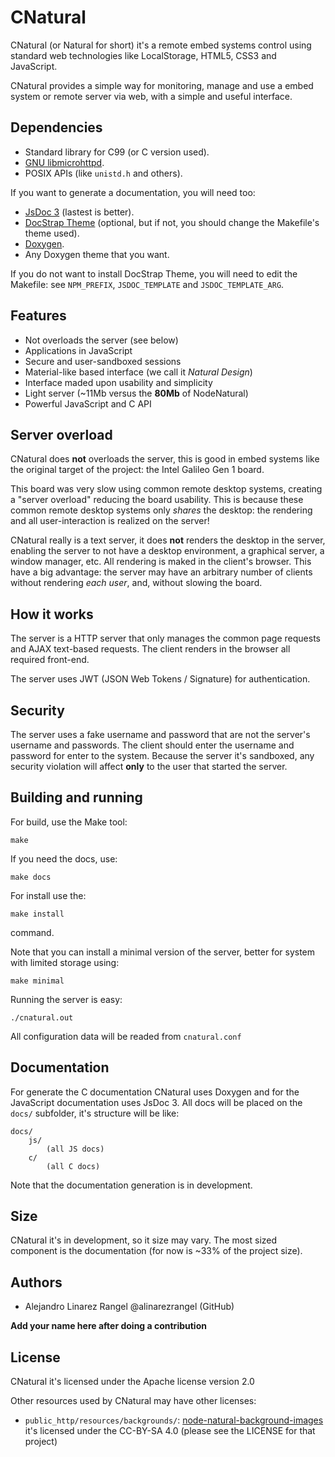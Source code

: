 # CNatural #

CNatural (or Natural for short) it's a remote embed systems control using
standard web technologies like LocalStorage, HTML5, CSS3 and JavaScript.

CNatural provides a simple way for monitoring, manage and use a embed
system or remote server via web, with a simple and useful interface.

## Dependencies ##

* Standard library for C99 (or C version used).
* [GNU libmicrohttpd](https://www.gnu.org/software/libmicrohttpd/).
* POSIX APIs (like `unistd.h` and others).

If you want to generate a documentation, you will need too:

* [JsDoc 3](http://usejsdoc.org) (lastest is better).
* [DocStrap Theme](http://docstrap.github.io/docstrap/) (optional, but if not,
you should change the Makefile's theme used).
* [Doxygen](http://www.stack.nl/~dimitri/doxygen/).
* Any Doxygen theme that you want.

If you do not want to install DocStrap Theme, you will need to edit the
Makefile: see `NPM_PREFIX`, `JSDOC_TEMPLATE` and `JSDOC_TEMPLATE_ARG`.

## Features ##

* Not overloads the server (see below)
* Applications in JavaScript
* Secure and user-sandboxed sessions
* Material-like based interface (we call it *Natural Design*)
* Interface maded upon usability and simplicity
* Light server (~11Mb versus the **80Mb** of NodeNatural)
* Powerful JavaScript and C API

## Server overload ##

CNatural does **not** overloads the server, this is good in embed systems
like the original target of the project: the Intel Galileo Gen 1 board.

This board was very slow using common remote desktop systems, creating a
"server overload" reducing the board usability. This is because these
common remote desktop systems only *shares* the desktop: the rendering
and all user-interaction is realized on the server!

CNatural really is a text server, it does **not** renders the desktop
in the server, enabling the server to not have a desktop environment,
a graphical server, a window manager, etc. All rendering is maked in
the client's browser. This have a big advantage: the server may have
an arbitrary number of clients without rendering *each user*, and,
without slowing the board.

## How it works ##

The server is a HTTP server that only manages the common page requests
and AJAX text-based requests. The client renders in the browser all required
front-end.

The server uses JWT (JSON Web Tokens / Signature) for authentication.

## Security ##

The server uses a fake username and password that are not the server's
username and passwords. The client should enter the username and password
for enter to the system. Because the server it's sandboxed, any security
violation will affect **only** to the user that started the server.

## Building and running ##

For build, use the Make tool:

	make

If you need the docs, use:

	make docs

For install use the:

	make install

command.

Note that you can install a minimal version of the server, better for system
with limited storage using:

	make minimal

Running the server is easy:

	./cnatural.out

All configuration data will be readed from `cnatural.conf`

## Documentation ##

For generate the C documentation CNatural uses Doxygen and for the JavaScript
documentation uses JsDoc 3. All docs will be placed on the `docs/` subfolder,
it's structure will be like:

```
docs/
	js/
		(all JS docs)
	c/
		(all C docs)
```

Note that the documentation generation is in development.

## Size ##

CNatural it's in development, so it size may vary. The most sized component
is the documentation (for now is ~33% of the project size).

## Authors ##

* Alejandro Linarez Rangel @alinarezrangel (GitHub)

**Add your name here after doing a contribution**

## License ##

CNatural it's licensed under the Apache license version 2.0

Other resources used by CNatural may have other licenses:

* `public_http/resources/backgrounds/`:
[node-natural-background-images][naturalbkg] it's licensed under the
CC-BY-SA 4.0 (please see the LICENSE for that project)


[naturalbkg]: https://github.com/alinarezrangel/node-natural-background-images
